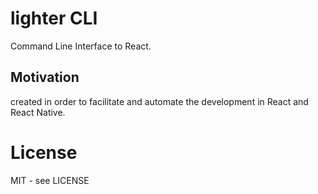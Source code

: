 # lighter CLI

Command Line Interface to React.

## Motivation

created in order to facilitate and automate the development in React and React Native.

# License

MIT - see LICENSE
